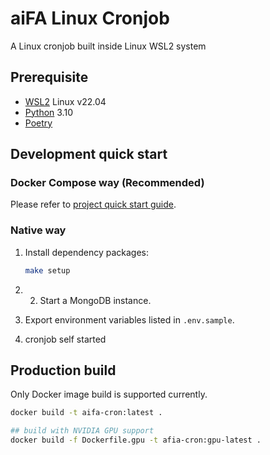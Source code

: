 # aiFA Linux Cronjob

A Linux cronjob built inside Linux WSL2 system

## Prerequisite

- [WSL2](https://learn.microsoft.com/en-us/windows/wsl/install) Linux v22.04
- [Python](https://www.python.org/downloads/) 3.10
- [Poetry](https://python-poetry.org/docs/#installation)

## Development quick start

### Docker Compose way (Recommended)

Please refer to [project quick start guide](../README.md).

### Native way

1. Install dependency packages:
    
    ```bash
   make setup
   ```

2. 2. Start a MongoDB instance.

3. Export environment variables listed in `.env.sample`.

4. cronjob self started

## Production build

Only Docker image build is supported currently.

```bash
docker build -t aifa-cron:latest .

## build with NVIDIA GPU support
docker build -f Dockerfile.gpu -t afia-cron:gpu-latest .